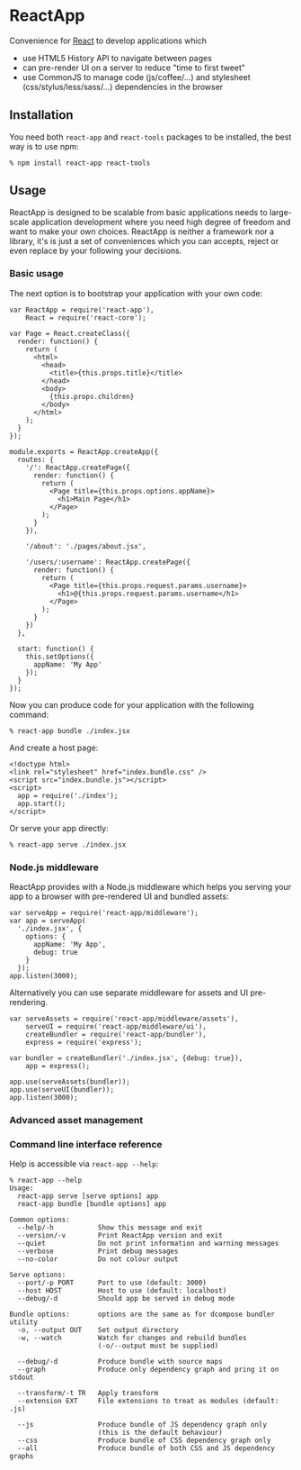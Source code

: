 # ReactApp

Convenience for [React][1] to develop applications which

  * use HTML5 History API to navigate between pages
  * can pre-render UI on a server to reduce "time to first tweet"
  * use CommonJS to manage code (js/coffee/...) and stylesheet
    (css/stylus/less/sass/...) dependencies in the browser

[1]: https://facebook.github.io/react

## Installation

You need both `react-app` and `react-tools` packages to be installed, the best
way is to use npm:

    % npm install react-app react-tools

## Usage

ReactApp is designed to be scalable from basic applications needs to large-scale
application development where you need high degree of freedom and want to make
your own choices. ReactApp is neither a framework nor a library, it's is just a
set of conveniences which you can accepts, reject or even replace by your
following your decisions.

### Basic usage

The next option is to bootstrap your application with your own code:

    var ReactApp = require('react-app'),
        React = require('react-core');

    var Page = React.createClass({
      render: function() {
        return (
          <html>
            <head>
              <title>{this.props.title}</title>
            </head>
            <body>
              {this.props.children}
            </body>
          </html>
        );
      }
    });

    module.exports = ReactApp.createApp({
      routes: {
        '/': ReactApp.createPage({
          render: function() {
            return (
              <Page title={this.props.options.appName}>
                <h1>Main Page</h1>
              </Page>
            );
          }
        }),

        '/about': './pages/about.jsx',

        '/users/:username': ReactApp.createPage({
          render: function() {
            return (
              <Page title={this.props.request.params.username}>
                <h1>@{this.props.request.params.username</h1>
              </Page>
            );
          }
        })
      },

      start: function() {
        this.setOptions({
          appName: 'My App'
        });
      }
    });

Now you can produce code for your application with the following command:

    % react-app bundle ./index.jsx

And create a host page:

    <!doctype html>
    <link rel="stylesheet" href="index.bundle.css" />
    <script src="index.bundle.js"></script>
    <script>
      app = require('./index');
      app.start();
    </script>

Or serve your app directly:

    % react-app serve ./index.jsx

### Node.js middleware

ReactApp provides with a Node.js middleware which helps you serving your app to
a browser with pre-rendered UI and bundled assets:

    var serveApp = require('react-app/middleware');
    var app = serveApp(
      './index.jsx', {
        options: {
          appName: 'My App',
          debug: true
        }
      });
    app.listen(3000);

Alternatively you can use separate middleware for assets and UI pre-rendering.

    var serveAssets = require('react-app/middleware/assets'),
        serveUI = require('react-app/middleware/ui'),
        createBundler = require('react-app/bundler'),
        express = require('express');

    var bundler = createBundler('./index.jsx', {debug: true}),
        app = express();

    app.use(serveAssets(bundler));
    app.use(serveUI(bundler));
    app.listen(3000);

### Advanced asset management

### Command line interface reference

Help is accessible via `react-app --help`:

    % react-app --help
    Usage:
      react-app serve [serve options] app
      react-app bundle [bundle options] app

    Common options:
      --help/-h           Show this message and exit
      --version/-v        Print ReactApp version and exit
      --quiet             Do not print information and warning messages
      --verbose           Print debug messages
      --no-color          Do not colour output

    Serve options:
      --port/-p PORT      Port to use (default: 3000)
      --host HOST         Host to use (default: localhost)
      --debug/-d          Should app be served in debug mode

    Bundle options:       options are the same as for dcompose bundler utility
      -o, --output OUT    Set output directory
      -w, --watch         Watch for changes and rebuild bundles
                          (-o/--output must be supplied)

      --debug/-d          Produce bundle with source maps
      --graph             Produce only dependency graph and pring it on stdout

      --transform/-t TR   Apply transform
      --extension EXT     File extensions to treat as modules (default: .js)

      --js                Produce bundle of JS dependency graph only
                          (this is the default behaviour)
      --css               Produce bundle of CSS dependency graph only
      --all               Produce bundle of both CSS and JS dependency graphs
